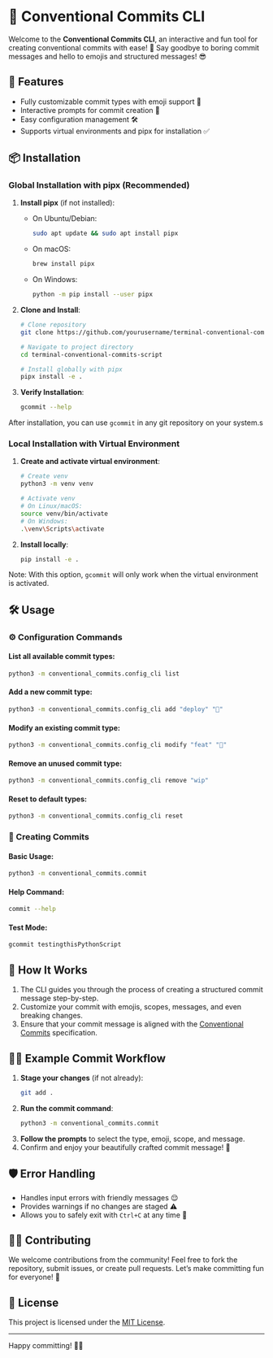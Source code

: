 # 🚀 Conventional Commits CLI

Welcome to the **Conventional Commits CLI**, an interactive and fun tool for creating conventional commits with ease! 🎉 Say goodbye to boring commit messages and hello to emojis and structured messages! 😎

## 🌟 Features
- Fully customizable commit types with emoji support 🎨
- Interactive prompts for commit creation 🤖
- Easy configuration management 🛠️
- Supports virtual environments and pipx for installation ✅


## 📦 Installation

### Global Installation with pipx (Recommended)
1. **Install pipx** (if not installed):
    - On Ubuntu/Debian:
      ```bash
      sudo apt update && sudo apt install pipx
      ```
    - On macOS:
      ```bash
      brew install pipx
      ```
    - On Windows:
      ```bash
      python -m pip install --user pipx
      ```

2. **Clone and Install**:
    ```bash
    # Clone repository
    git clone https://github.com/yourusername/terminal-conventional-commits-script.git
    
    # Navigate to project directory
    cd terminal-conventional-commits-script
    
    # Install globally with pipx
    pipx install -e .
    ```

3. **Verify Installation**:
    ```bash
    gcommit --help
    ```

After installation, you can use `gcommit` in any git repository on your system.s


### Local Installation with Virtual Environment
1. **Create and activate virtual environment**:
    ```bash
    # Create venv
    python3 -m venv venv
    
    # Activate venv
    # On Linux/macOS:
    source venv/bin/activate
    # On Windows:
    .\venv\Scripts\activate
    ```

2. **Install locally**:
    ```bash
    pip install -e .
    ```

Note: With this option, `gcommit` will only work when the virtual environment is activated.


## 🛠️ Usage

### ⚙️ Configuration Commands
#### List all available commit types:
```bash
python3 -m conventional_commits.config_cli list
```
#### Add a new commit type:
```bash
python3 -m conventional_commits.config_cli add "deploy" "🚀"
```
#### Modify an existing commit type:
```bash
python3 -m conventional_commits.config_cli modify "feat" "🌟"
```
#### Remove an unused commit type:
```bash
python3 -m conventional_commits.config_cli remove "wip"
```
#### Reset to default types:
```bash
python3 -m conventional_commits.config_cli reset
```

### 📝 Creating Commits
#### Basic Usage:
```bash
python3 -m conventional_commits.commit
```
#### Help Command:
```bash
commit --help
```
#### Test Mode:
```bash
gcommit testingthisPythonScript
```

## 📖 How It Works
1. The CLI guides you through the process of creating a structured commit message step-by-step.
2. Customize your commit with emojis, scopes, messages, and even breaking changes.
3. Ensure that your commit message is aligned with the [Conventional Commits](https://www.conventionalcommits.org/en/v1.0.0/) specification.

## 👨‍💻 Example Commit Workflow
1. **Stage your changes** (if not already):
    ```bash
    git add .
    ```
2. **Run the commit command**:
    ```bash
    python3 -m conventional_commits.commit
    ```
3. **Follow the prompts** to select the type, emoji, scope, and message.
4. Confirm and enjoy your beautifully crafted commit message! 🎉

## 🛡️ Error Handling
- Handles input errors with friendly messages 😌
- Provides warnings if no changes are staged ⚠️
- Allows you to safely exit with `Ctrl+C` at any time 🛑

## 🧑‍🍳 Contributing
We welcome contributions from the community! Feel free to fork the repository, submit issues, or create pull requests. Let’s make committing fun for everyone! 🚀

## 📜 License
This project is licensed under the [MIT License](LICENSE).

---

Happy committing! 💾✨


